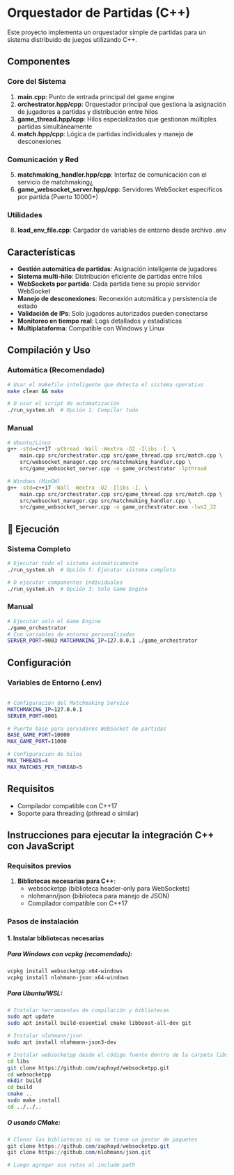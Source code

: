 # Orquestador de Partidas (C++)

Este proyecto implementa un orquestador simple de partidas para un sistema distribuido de juegos utilizando C++.

## Componentes


### Core del Sistema
1. **main.cpp**: Punto de entrada principal del game engine
2. **orchestrator.hpp/cpp**: Orquestador principal que gestiona la asignación de jugadores a partidas y distribución entre hilos
3. **game_thread.hpp/cpp**: Hilos especializados que gestionan múltiples partidas simultáneamente
4. **match.hpp/cpp**: Lógica de partidas individuales y manejo de desconexiones

### Comunicación y Red
5. **matchmaking_handler.hpp/cpp**: Interfaz de comunicación con el servicio de matchmaking¿
6. **game_websocket_server.hpp/cpp**: Servidores WebSocket específicos por partida (Puerto 10000+)

### Utilidades
8. **load_env_file.cpp**: Cargador de variables de entorno desde archivo .env


## Características

- **Gestión automática de partidas**: Asignación inteligente de jugadores
- **Sistema multi-hilo**: Distribución eficiente de partidas entre hilos
- **WebSockets por partida**: Cada partida tiene su propio servidor WebSocket
- **Manejo de desconexiones**: Reconexión automática y persistencia de estado
- **Validación de IPs**: Solo jugadores autorizados pueden conectarse
- **Monitoreo en tiempo real**: Logs detallados y estadísticas
- **Multiplataforma**: Compatible con Windows y Linux

## Compilación y Uso

### Automática (Recomendado)
```bash
# Usar el makefile inteligente que detecta el sistema operativo
make clean && make

# O usar el script de automatización
./run_system.sh  # Opción 1: Compilar todo
```
### Manual
```bash
# Ubuntu/Linux
g++ -std=c++17 -pthread -Wall -Wextra -O2 -Ilibs -I. \
    main.cpp src/orchestrator.cpp src/game_thread.cpp src/match.cpp \
    src/websocket_manager.cpp src/matchmaking_handler.cpp \
    src/game_websocket_server.cpp -o game_orchestrator -lpthread

# Windows (MinGW)
g++ -std=c++17 -Wall -Wextra -O2 -Ilibs -I. \
    main.cpp src/orchestrator.cpp src/game_thread.cpp src/match.cpp \
    src/websocket_manager.cpp src/matchmaking_handler.cpp \
    src/game_websocket_server.cpp -o game_orchestrator.exe -lws2_32
```
## 🚀 Ejecución

### Sistema Completo
```bash
# Ejecutar todo el sistema automáticamente
./run_system.sh  # Opción 5: Ejecutar sistema completo

# O ejecutar componentes individuales
./run_system.sh  # Opción 3: Solo Game Engine
```

### Manual
```bash
# Ejecutar solo el Game Engine
./game_orchestrator
# Con variables de entorno personalizadas
SERVER_PORT=9003 MATCHMAKING_IP=127.0.0.1 ./game_orchestrator
```


## Configuración

### Variables de Entorno (.env)
```bash

# Configuración del Matchmaking Service
MATCHMAKING_IP=127.0.0.1
SERVER_PORT=9001

# Puerto base para servidores WebSocket de partidas
BASE_GAME_PORT=10000
MAX_GAME_PORT=11000

# Configuración de hilos
MAX_THREADS=4
MAX_MATCHES_PER_THREAD=5
```
## Requisitos

- Compilador compatible con C++17
- Soporte para threading (pthread o similar)


## Instrucciones para ejecutar la integración C++ con JavaScript

### Requisitos previos

1. **Bibliotecas necesarias para C++**:
   - websocketpp (biblioteca header-only para WebSockets)
   - nlohmann/json (biblioteca para manejo de JSON)
   - Compilador compatible con C++17

### Pasos de instalación

#### 1. Instalar bibliotecas necesarias

##### Para Windows con vcpkg (recomendado):

```powershell
vcpkg install websocketpp:x64-windows
vcpkg install nlohmann-json:x64-windows
```

##### Para Ubuntu/WSL:

```bash
# Instalar herramientas de compilación y bibliotecas
sudo apt update
sudo apt install build-essential cmake libboost-all-dev git

# Instalar nlohmann/json
sudo apt install nlohmann-json3-dev

# Instalar websocketpp desde el código fuente dentro de la carpeta libs
cd libs
git clone https://github.com/zaphoyd/websocketpp.git
cd websocketpp
mkdir build
cd build
cmake ..
sudo make install
cd ../../..
```

##### O usando CMake:

```powershell
# Clonar las bibliotecas si no se tiene un gestor de paquetes
git clone https://github.com/zaphoyd/websocketpp.git
git clone https://github.com/nlohmann/json.git

# Luego agregar sus rutas al include path